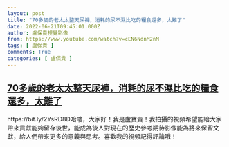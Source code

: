 ```yaml
---
layout: post
title: "70多歲的老太太整天尿褲，消耗的尿不濕比吃的糧食還多，太難了"
date: 2022-06-21T09:45:01.000Z
author: 盧保貴視覺影像
from: https://www.youtube.com/watch?v=cEN6NdnM2nM
tags: [ 盧保貴 ]
comments: True
categories: [ 盧保貴 ]
---
```

<!--1655804701000-->
[70多歲的老太太整天尿褲，消耗的尿不濕比吃的糧食還多，太難了](https://www.youtube.com/watch?v=cEN6NdnM2nM)
------

<div>
https://bit.ly/2YsRD8D哈嘍，大家好！我是盧寶貴！我拍攝的視頻希望能給大家帶來貢獻能夠留存後世，能成為後人對現在的歷史參考期待影像能為將來保留文獻，給人們帶來更多的意義與思考。喜歡我的視頻記得評論哦！
</div>
